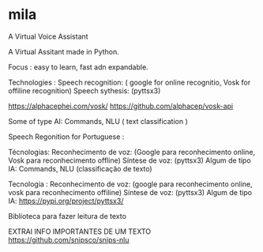 # mila
A Virtual Voice Assistant


A Virtual Assitant made in Python.


Focus : easy to learn, fast adn expandable.  

Technologies : 
Speech recognition: ( google for online recognitio, Vosk for offiline recognition)
Speech sythesis: (pyttsx3)

https://alphacephei.com/vosk/
https://github.com/alphacep/vosk-api

Some of type AI: Commands, NLU ( text classification )


Speech Regonition for Portuguese : 




Técnologias: Reconhecimento de voz: (Google para reconhecimento online, Vosk para reconhecimento offline) Síntese de voz: (pyttsx3) Algum de tipo IA: Commands, NLU (classificação de texto)



Tecnologia : 
  Reconhecimento de voz: (google para reconhecimento online, vosk para reconhecimento offiline)
  Síntese de voz: (pyttsx3)
  Algum de tipo IA: 
  https://pypi.org/project/pyttsx3/



Biblioteca para fazer leitura de texto

EXTRAI INFO IMPORTANTES DE UM TEXTO
https://github.com/snipsco/snips-nlu